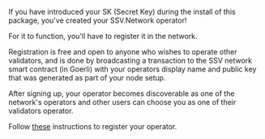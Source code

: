 If you have introduced your SK (Secret Key) during the install of this package, you've created your SSV.Network operator!

For it to function, you'll have to register it in the network.

Registration is free and open to anyone who wishes to operate other validators, and is done by broadcasting a transaction to the SSV network smart contract (in Goerli) with your operators display name and public key that was generated as part of your node setup.

After signing up, your operator becomes discoverable as one of the network's operators and other users can choose you as one of their validators operator.

Follow [these](https://docs.ssv.network/operators/installation-operator-1/registering-new-operator-on-the-ssv-network/register-via-interface) instructions to register your operator. 
